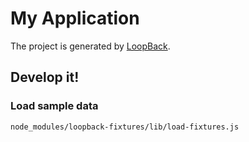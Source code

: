 # My Application

The project is generated by [LoopBack](http://loopback.io).

## Develop it!

### Load sample data

```node_modules/loopback-fixtures/lib/load-fixtures.js```
